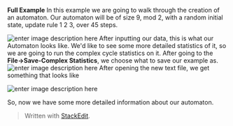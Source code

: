 **Full Example**
In this example we are going to walk through the creation of an automaton. Our automaton will be of size 9, mod 2, with a random initial state, update rule 1 2 3, over 45 steps.

![enter image description here](https://cdn.discordapp.com/attachments/789179423051218955/789182198896787456/unknown.png)
After inputting our data, this is what our Automaton looks like. We'd like to see some more detailed statistics of it, so we are going to run the complex cycle statistics on it.
After going to the **File->Save-Complex Statistics**, we choose what to save our example as.![enter image description here](https://cdn.discordapp.com/attachments/789179423051218955/789183057172234250/unknown.png)
After opening the new text file, we get something that looks like 

![enter image description here](https://cdn.discordapp.com/attachments/789179423051218955/789182996653277264/unknown.png)

So, now we have some more detailed information about our automaton.

> Written with [StackEdit](https://stackedit.io/).
<!--stackedit_data:
eyJoaXN0b3J5IjpbLTE0OTU5NzUyNV19
-->